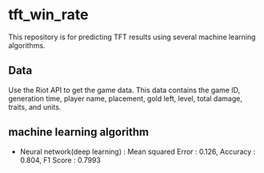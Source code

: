 # tft_win_rate

This repository is for predicting TFT results using several machine learning algorithms.

## Data
Use the Riot API to get the game data. This data contains the game ID, generation time, player name, placement, gold left, level, total damage, traits, and units.

## machine learning algorithm

- Neural network(deep learning) : Mean squared Error : 0.126, Accuracy : 0.804, F1 Score : 0.7993
